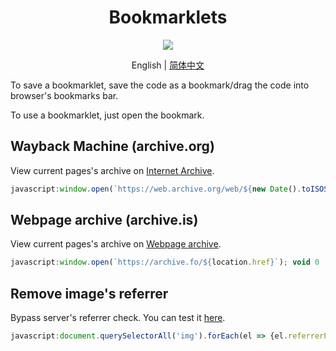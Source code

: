 <h1 align="center">Bookmarklets</h1>

<div align="center">

![](https://img.shields.io/badge/COUNT-2-blue.svg?style=for-the-badge)

English | [简体中文](README-zh-CN.md)

</div>

To save a bookmarklet, save the code as a bookmark/drag the code into browser's bookmarks bar.

To use a bookmarklet, just open the bookmark.

## Wayback Machine (archive.org)

View current pages's archive on [Internet Archive](https://archive.org/web/).

```js
javascript:window.open(`https://web.archive.org/web/${new Date().toISOString().replace(/-|T|:/g, '').substring(0, 14)}/${location.href}`); void 0
```

## Webpage archive (archive.is)

View current pages's archive on [Webpage archive](https://archive.fo/).

```js
javascript:window.open(`https://archive.fo/${location.href}`); void 0
```

## Remove image's referrer

Bypass server's referrer check. You can test it [here](https://luyilin.github.io/Aoba/).

```js
javascript:document.querySelectorAll('img').forEach(el => {el.referrerPolicy = 'no-referrer'; el.src = el.src}); void 0
```
